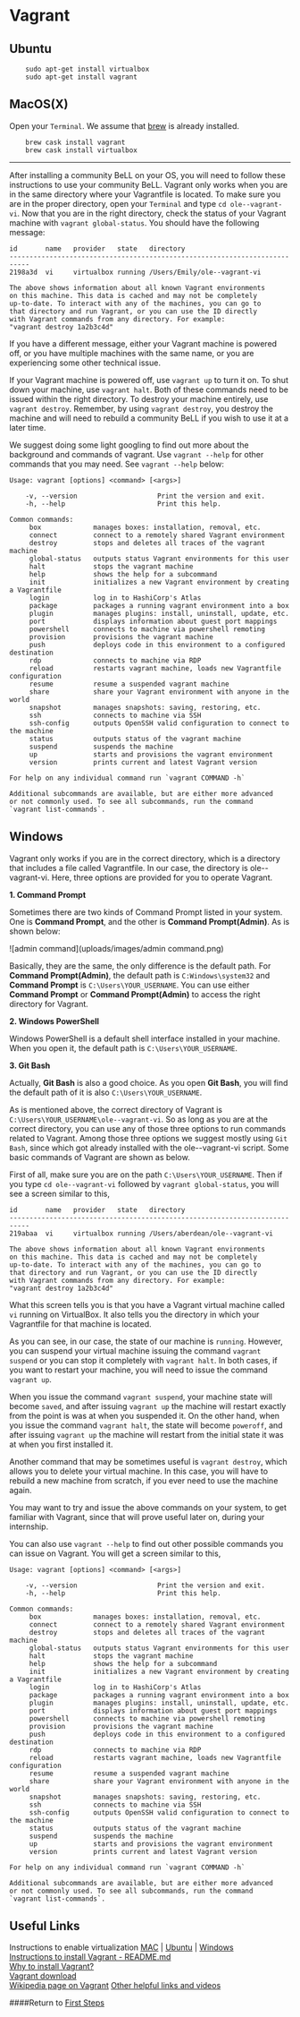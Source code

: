 # Vagrant


## Ubuntu
```
    sudo apt-get install virtualbox
    sudo apt-get install vagrant
```
## MacOS(X)
Open your `Terminal`. We assume that [brew](http://brew.sh/) is already installed.
```
    brew cask install vagrant
    brew cask install virtualbox
```

---------------------------------------------------------------------------

After installing a community BeLL on your OS, you will need to follow these instructions to use your community BeLL. Vagrant only works when you are in the same directory where your Vagrantfile is located. To make sure you are in the proper directory, open your `Terminal` and type `cd ole--vagrant-vi`.
Now that you are in the right directory, check the status of your Vagrant machine with `vagrant global-status`. You should have the following message:

```
id       name   provider   state   directory
---------------------------------------------------------------------------
2198a3d  vi     virtualbox running /Users/Emily/ole--vagrant-vi

The above shows information about all known Vagrant environments
on this machine. This data is cached and may not be completely
up-to-date. To interact with any of the machines, you can go to
that directory and run Vagrant, or you can use the ID directly
with Vagrant commands from any directory. For example:
"vagrant destroy 1a2b3c4d"
```
If you have a different message, either your Vagrant machine is powered off, or you have multiple machines with the same name, or you are experiencing some other technical issue.

If your Vagrant machine is powered off, use `vagrant up` to turn it on. To shut down your machine, use `vagrant halt`. Both of these commands need to be issued within the right directory. To destroy your machine entirely, use `vagrant destroy`. Remember, by using `vagrant destroy`, you destroy the machine and will need to rebuild a community BeLL if you wish to use it at a later time.

We suggest doing some light googling to find out more about the background and commands of vagrant. Use `vagrant --help` for other commands that you may need. See `vagrant --help` below:

```
Usage: vagrant [options] <command> [<args>]

    -v, --version                    Print the version and exit.
    -h, --help                       Print this help.

Common commands:
     box             manages boxes: installation, removal, etc.
     connect         connect to a remotely shared Vagrant environment
     destroy         stops and deletes all traces of the vagrant machine
     global-status   outputs status Vagrant environments for this user
     halt            stops the vagrant machine
     help            shows the help for a subcommand
     init            initializes a new Vagrant environment by creating a Vagrantfile
     login           log in to HashiCorp's Atlas
     package         packages a running vagrant environment into a box
     plugin          manages plugins: install, uninstall, update, etc.
     port            displays information about guest port mappings
     powershell      connects to machine via powershell remoting
     provision       provisions the vagrant machine
     push            deploys code in this environment to a configured destination
     rdp             connects to machine via RDP
     reload          restarts vagrant machine, loads new Vagrantfile configuration
     resume          resume a suspended vagrant machine
     share           share your Vagrant environment with anyone in the world
     snapshot        manages snapshots: saving, restoring, etc.
     ssh             connects to machine via SSH
     ssh-config      outputs OpenSSH valid configuration to connect to the machine
     status          outputs status of the vagrant machine
     suspend         suspends the machine
     up              starts and provisions the vagrant environment
     version         prints current and latest Vagrant version

For help on any individual command run `vagrant COMMAND -h`

Additional subcommands are available, but are either more advanced
or not commonly used. To see all subcommands, run the command
`vagrant list-commands`.
```

## Windows
Vagrant only works if you are in the correct directory, which is a directory that includes a file called Vagrantfile. In our case, the directory is ole--vagrant-vi.  Here, three options are provided for you to operate Vagrant.

**1. Command Prompt**

Sometimes there are two kinds of Command Prompt listed in your system. One is **Command Prompt**, and the other is **Command Prompt(Admin)**. As is shown below:

![admin command](uploads/images/admin command.png)

Basically, they are the same, the only difference is the default path. For **Command Prompt(Admin)**, the default path is `C:Windows\system32` and **Command Prompt** is `C:\Users\YOUR_USERNAME`.  You can use either **Command Prompt** or **Command Prompt(Admin)** to access the right directory for Vagrant.

**2. Windows PowerShell**

Windows PowerShell is a default shell interface installed in your machine. When you open it, the default path is `C:\Users\YOUR_USERNAME`.

**3. Git Bash**

Actually, **Git Bash** is also a good choice.  As you open **Git Bash**, you will find the default path of it is also `C:\Users\YOUR_USERNAME`.

As is mentioned above, the correct directory of Vagrant is `C:\Users\YOUR_USERNAME\ole--vagrant-vi`. So as long as you are at the correct directory, you can use any of those three options to run commands related to Vagrant. Among those three options we suggest mostly using `Git Bash`, since which got already installed with the ole--vagrant-vi script. Some basic commands of Vagrant are shown as below.

First of all, make sure you are on the path `C:\Users\YOUR_USERNAME`. Then if you type `cd ole--vagrant-vi` followed by `vagrant global-status`, you will see a screen similar to this,

```
id       name   provider   state   directory
---------------------------------------------------------------------------
219abaa  vi     virtualbox running /Users/aberdean/ole--vagrant-vi

The above shows information about all known Vagrant environments
on this machine. This data is cached and may not be completely
up-to-date. To interact with any of the machines, you can go to
that directory and run Vagrant, or you can use the ID directly
with Vagrant commands from any directory. For example:
"vagrant destroy 1a2b3c4d"
```

What this screen tells you is that you have a Vagrant virtual machine called `vi` running on VirtualBox. It also tells you the directory in which your Vagrantfile for that machine is located.

As you can see, in our case, the state of our machine is `running`. However, you can suspend your virtual machine issuing the command `vagrant suspend` or you can stop it completely with `vagrant halt`. In both cases, if you want to restart your machine, you will need to issue the command `vagrant up`.

When you issue the command `vagrant suspend`, your machine state will become `saved`, and after issuing `vagrant up` the machine will restart exactly from the point is was at when you suspended it. On the other hand, when you issue the command `vagrant halt`, the state will become `poweroff`, and after issuing `vagrant up` the machine will restart from the initial state it was at when you first installed it.

Another command that may be sometimes useful is `vagrant destroy`, which allows you to delete your virtual machine. In this case, you will have to rebuild a new machine from scratch, if you ever need to use the machine again.

You may want to try and issue the above commands on your system, to get familiar with Vagrant, since that will prove useful later on, during your internship.

You can also use `vagrant --help` to find out other possible commands you can issue on Vagrant. You will get a screen similar to this,

```
Usage: vagrant [options] <command> [<args>]

    -v, --version                    Print the version and exit.
    -h, --help                       Print this help.

Common commands:
     box             manages boxes: installation, removal, etc.
     connect         connect to a remotely shared Vagrant environment
     destroy         stops and deletes all traces of the vagrant machine
     global-status   outputs status Vagrant environments for this user
     halt            stops the vagrant machine
     help            shows the help for a subcommand
     init            initializes a new Vagrant environment by creating a Vagrantfile
     login           log in to HashiCorp's Atlas
     package         packages a running vagrant environment into a box
     plugin          manages plugins: install, uninstall, update, etc.
     port            displays information about guest port mappings
     powershell      connects to machine via powershell remoting
     provision       provisions the vagrant machine
     push            deploys code in this environment to a configured destination
     rdp             connects to machine via RDP
     reload          restarts vagrant machine, loads new Vagrantfile configuration
     resume          resume a suspended vagrant machine
     share           share your Vagrant environment with anyone in the world
     snapshot        manages snapshots: saving, restoring, etc.
     ssh             connects to machine via SSH
     ssh-config      outputs OpenSSH valid configuration to connect to the machine
     status          outputs status of the vagrant machine
     suspend         suspends the machine
     up              starts and provisions the vagrant environment
     version         prints current and latest Vagrant version

For help on any individual command run `vagrant COMMAND -h`

Additional subcommands are available, but are either more advanced
or not commonly used. To see all subcommands, run the command
`vagrant list-commands`.
```

## Useful  Links

Instructions to enable virtualization [MAC](http://kb.parallels.com/en/5653) | [Ubuntu](http://askubuntu.com/questions/256792/how-do-i-enable-hardware-virtualization-technology-vt-x-for-use-in-virtualbox) | [Windows](http://www.howtogeek.com/213795/how-to-enable-intel-vt-x-in-your-computers-bios-or-uefi-firmware/)   
[Instructions to install Vagrant - README.md](https://github.com/dogi/ole--vagrant-vi)  
[Why to install Vagrant?](https://www.vagrantup.com/docs/why-vagrant/)  
[Vagrant download](https://www.vagrantup.com/downloads.html)  
[Wikipedia page on Vagrant](https://en.wikipedia.org/wiki/Vagrant_%28software%29)
[Other helpful links and videos](faq.md#Helpful_Links)

   
####Return to [First Steps](firststeps.md)
